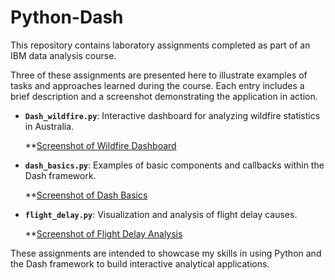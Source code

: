 # Python-Dash

This repository contains laboratory assignments completed as part of an IBM data analysis course.

Three of these assignments are presented here to illustrate examples of tasks and approaches learned during the course. Each entry includes a brief description and a screenshot demonstrating the application in action.

* **`Dash_wildfire.py`**: Interactive dashboard for analyzing wildfire statistics in Australia.

  **[Screenshot of Wildfire Dashboard](Screenshot_Dash_1.png)

* **`dash_basics.py`**: Examples of basic components and callbacks within the Dash framework.

  **[Screenshot of Dash Basics](Screenshot_Dash_2.png)

* **`flight_delay.py`**: Visualization and analysis of flight delay causes.

  **[Screenshot of Flight Delay Analysis](Screenshot_Dash_3.png)

These assignments are intended to showcase my skills in using Python and the Dash framework to build interactive analytical applications.
